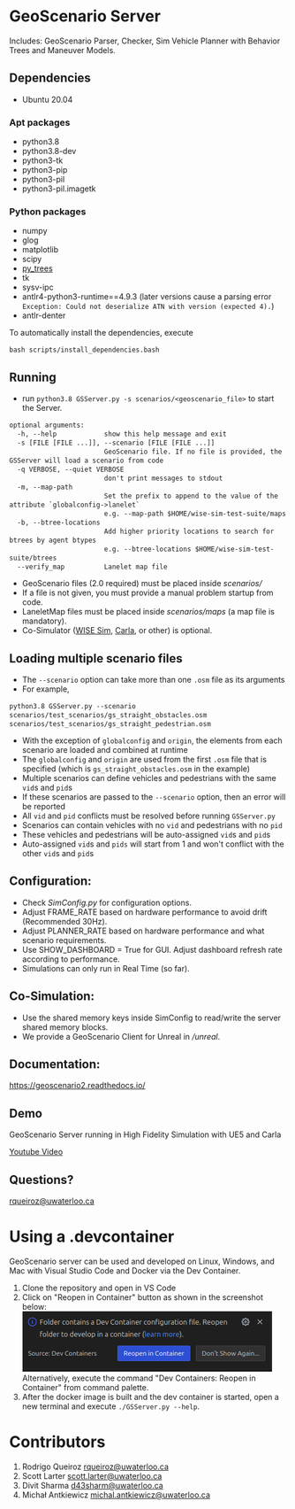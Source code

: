 #   GeoScenario Server

Includes: GeoScenario Parser, Checker, Sim Vehicle Planner with Behavior Trees and Maneuver Models.

## Dependencies

- Ubuntu 20.04

### Apt packages

- python3.8
- python3.8-dev
- python3-tk
- python3-pip
- python3-pil
- python3-pil.imagetk

### Python packages

- numpy
- glog
- matplotlib
- scipy
- [py_trees](https://github.com/splintered-reality/py_trees)
- tk
- sysv-ipc
- antlr4-python3-runtime==4.9.3 (later versions cause a parsing error `Exception: Could not deserialize ATN with version (expected 4).`)
- antlr-denter

To automatically install the dependencies, execute

```
bash scripts/install_dependencies.bash
```

## Running

- run `python3.8 GSServer.py -s scenarios/<geoscenario_file>` to start the Server.

```
optional arguments:
  -h, --help            show this help message and exit
  -s [FILE [FILE ...]], --scenario [FILE [FILE ...]]
                        GeoScenario file. If no file is provided, the GSServer will load a scenario from code
  -q VERBOSE, --quiet VERBOSE
                        don't print messages to stdout
  -m, --map-path
                        Set the prefix to append to the value of the attribute `globalconfig->lanelet`
                        e.g. --map-path $HOME/wise-sim-test-suite/maps
  -b, --btree-locations
                        Add higher priority locations to search for btrees by agent btypes
                        e.g. --btree-locations $HOME/wise-sim-test-suite/btrees
  --verify_map          Lanelet map file
```

- GeoScenario files (2.0 required) must be placed inside *scenarios/*
- If a file is not given, you must provide a manual problem startup from code.
- LaneletMap files must be placed inside *scenarios/maps* (a map file is mandatory).
- Co-Simulator ([WISE Sim](https://uwaterloo.ca/waterloo-intelligent-systems-engineering-lab/projects/wise-sim),  [Carla](https://carla.org/), or other) is optional.

## Loading multiple scenario files

- The `--scenario` option can take more than one `.osm` file as its arguments
- For example,
```
python3.8 GSServer.py --scenario scenarios/test_scenarios/gs_straight_obstacles.osm scenarios/test_scenarios/gs_straight_pedestrian.osm
```
- With the exception of `globalconfig` and `origin`, the elements from each scenario are loaded and combined at runtime
- The `globalconfig` and `origin` are used from the first `.osm` file that is specified (which is `gs_straight_obstacles.osm` in the example)
- Multiple scenarios can define vehicles and pedestrians with the same `vid`s and `pid`s
- If these scenarios are passed to the `--scenario` option, then an error will be reported
- All `vid` and `pid` conflicts must be resolved before running `GSServer.py`
- Scenarios can contain vehicles with no `vid` and pedestrians with no `pid`
- These vehicles and pedestrians will be auto-assigned `vid`s and `pid`s
- Auto-assigned `vid`s and `pids` will start from 1 and won't conflict with the other `vid`s and `pid`s

## Configuration:

- Check *SimConfig.py* for configuration options.
- Adjust FRAME_RATE based on hardware performance to avoid drift (Recommended 30Hz).
- Adjust PLANNER_RATE based on hardware performance and what scenario requirements.
- Use SHOW_DASHBOARD = True for GUI. Adjust dashboard refresh rate according to performance.
- Simulations can only run in Real Time (so far).

## Co-Simulation:

- Use the shared memory keys inside SimConfig to read/write the server shared memory blocks.
- We provide a GeoScenario Client for Unreal in */unreal*.

## Documentation:

https://geoscenario2.readthedocs.io/

## Demo
GeoScenario Server running in High Fidelity Simulation with UE5 and Carla

[Youtube Video](https://youtu.be/Fk890JvgwWk?feature=shared)

## Questions?
rqueiroz@uwaterloo.ca

# Using a .devcontainer

GeoScenario server can be used and developed on Linux, Windows, and Mac with Visual Studio Code and Docker via the Dev Container.

1. Clone the repository and open in VS Code
2. Click on "Reopen in Container" button as shown in the screenshot below:
![Reopen in Container dialog](.devcontainer/reopen-in-container.png)
Alternatively, execute the command "Dev Containers: Reopen in Container" from command palette.
3. After the docker image is built and the dev container is started, open a new terminal and execute `./GSServer.py --help`.

# Contributors

1. Rodrigo Queiroz rqueiroz@uwaterloo.ca
2. Scott Larter scott.larter@uwaterloo.ca
3. Divit Sharma d43sharm@uwaterloo.ca
4. Michał Antkiewicz michal.antkiewicz@uwaterloo.ca